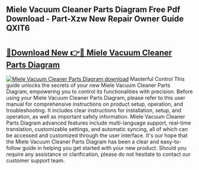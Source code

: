 ## Miele Vacuum Cleaner Parts Diagram Free Pdf Download - Part-Xzw New Repair Owner Guide QXIT6

# <h2><a href="http://dfpdvhr.blite.top/?on=Miele+Vacuum+Cleaner+Parts+Diagram">🔗Download New 👉🔴 Miele Vacuum Cleaner Parts Diagram</a></h2>

[![Miele Vacuum Cleaner Parts Diagram download](https://i.imgur.com/lujVjoI.png)](http://dfpdvhr.blite.top/?on=Miele+Vacuum+Cleaner+Parts+Diagram)
Masterful Control This guide unlocks the secrets of your new Miele Vacuum Cleaner Parts Diagram, empowering you to control its functionalities with precision. Before using your Miele Vacuum Cleaner Parts Diagram, please refer to this user manual for comprehensive instructions on product setup, operation, and troubleshooting. It includes clear instructions for installation, setup, and operation, as well as important safety information. Miele Vacuum Cleaner Parts Diagram advanced features include multi-language support, real-time translation, customizable settings, and automatic syncing, all of which can be accessed and customized through the user interface. It's our hope that the Miele Vacuum Cleaner Parts Diagram has been a clear and easy-to-follow guide in helping you get started with your new product. Should you require any assistance or clarification, please do not hesitate to contact our customer support team.
